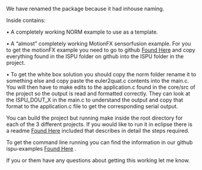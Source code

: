 We have renamed the package because it had inhouse naming. 

Inside contains:


•	A completely working NORM example to use as a template.

•	A “almost” completely working MotionFX sensorfusion example.  For you to get the motionFX example you need to go to github [Found Here](https://github.com/STMicroelectronics/x-cube-ispu/tree/main/Ispu/ism330is_lsm6dso16is/sensor_fusion_6x) and copy everything found in the ISPU folder on github into the ISPU folder in the project.

•	To get the white box solution you should copy the norm folder rename it to something else and copy paste the euler2quat.c contents into the main.c. You will then have to make edits to the application.c found in the core/src of the project so the output is read and formatted correctly. They can look at the ISPU_DOUT_X in the main.c to understand the output and copy that format to the application.c file to get the corresponding serial output. 



You can build the project but running make inside the root directory for each of the 3 different projects. If you would like to run it in eclipse there is a readme [Found Here](https://github.com/JedringtonST/Bose-Project/tree/main/norm_example) included that describes in detail the steps required. 

To get the command line running you can find the information in our github ispu-examples [Found Here](https://github.com/STMicroelectronics/ispu-examples) .

If you or them have any questions about getting this working let me know. 
